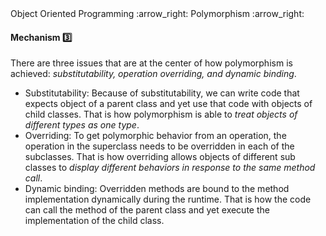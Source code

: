 <link rel="stylesheet" href="{{baseUrl}}/css/textbook.css">

<div class="website-content">

<div id="path">Object Oriented Programming :arrow_right: Polymorphism :arrow_right:</div>

<div id="title">

#### Mechanism :three:

</div>

<div id="body">

There are three issues that are at the center of how polymorphism is achieved: _substitutability, operation overriding, and dynamic binding_.

* Substitutability: Because of substitutability, we can write code that expects object of a parent class and yet use that code with objects of child classes. That is how polymorphism is able to _treat objects of different types as one type_.
* Overriding: To get polymorphic behavior from an operation, the operation in the superclass needs to be overridden in each of the subclasses. That is how overriding allows objects of different sub classes to _display different behaviors in response to the same method call_.
* Dynamic binding: Overridden methods are bound to the method implementation dynamically during the runtime. That is how the code can call the method of the parent class and yet execute the implementation of the child class.

</div>

</div>
